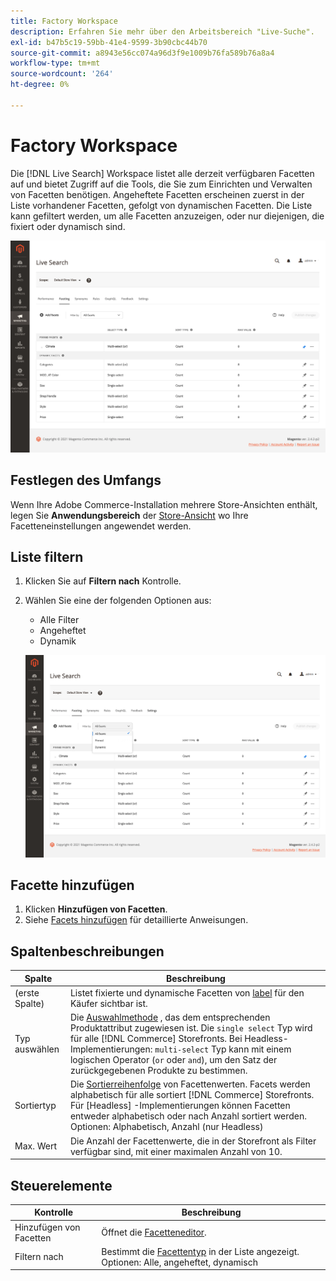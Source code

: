 ```yaml
---
title: Factory Workspace
description: Erfahren Sie mehr über den Arbeitsbereich "Live-Suche".
exl-id: b47b5c19-59bb-41e4-9599-3b90cbc44b70
source-git-commit: a8943e56cc074a96d3f9e1009b76fa589b76a8a4
workflow-type: tm+mt
source-wordcount: '264'
ht-degree: 0%

---
```


# Factory Workspace

Die [!DNL Live Search] Workspace listet alle derzeit verfügbaren Facetten auf und bietet Zugriff auf die Tools, die Sie zum Einrichten und Verwalten von Facetten benötigen. Angeheftete Facetten erscheinen zuerst in der Liste vorhandener Facetten, gefolgt von dynamischen Facetten. Die Liste kann gefiltert werden, um alle Facetten anzuzeigen, oder nur diejenigen, die fixiert oder dynamisch sind.

![Factory-Arbeitsbereich](assets/faceting-workspace.png)

## Festlegen des Umfangs

Wenn Ihre Adobe Commerce-Installation mehrere Store-Ansichten enthält, legen Sie **Anwendungsbereich** der [Store-Ansicht](https://docs.magento.com/user-guide/configuration/scope.html) wo Ihre Facetteneinstellungen angewendet werden.

## Liste filtern

1. Klicken Sie auf **Filtern nach** Kontrolle.
1. Wählen Sie eine der folgenden Optionen aus:

   * Alle Filter
   * Angeheftet
   * Dynamik

   ![Factory-Arbeitsbereich](assets/facets-filter-by.png)

## Facette hinzufügen

1. Klicken **Hinzufügen von Facetten**.
1. Siehe [Facets hinzufügen](facets-add.md) für detaillierte Anweisungen.

## Spaltenbeschreibungen

| Spalte | Beschreibung |
|--- |--- |
| (erste Spalte) | Listet fixierte und dynamische Facetten von [label](facets-type.md) für den Käufer sichtbar ist. |
| Typ auswählen | Die [Auswahlmethode](facets-type.md) , das dem entsprechenden Produktattribut zugewiesen ist. Die `single select` Typ wird für alle [!DNL Commerce] Storefronts. Bei Headless-Implementierungen: `multi-select` Typ kann mit einem logischen Operator (`or` oder `and`), um den Satz der zurückgegebenen Produkte zu bestimmen. |
| Sortiertyp | Die [Sortierreihenfolge](facets-type.md) von Facettenwerten. Facets werden alphabetisch für alle sortiert [!DNL Commerce] Storefronts. Für [Headless] -Implementierungen können Facetten entweder alphabetisch oder nach Anzahl sortiert werden. Optionen: Alphabetisch, Anzahl (nur Headless) |
| Max. Wert | Die Anzahl der Facettenwerte, die in der Storefront als Filter verfügbar sind, mit einer maximalen Anzahl von 10. |

## Steuerelemente

| Kontrolle | Beschreibung |
|--- |--- |
| Hinzufügen von Facetten | Öffnet die [Facetteneditor](facets-add.md). |
| Filtern nach | Bestimmt die [Facettentyp](facets-type.md) in der Liste angezeigt. Optionen: Alle, angeheftet, dynamisch |
